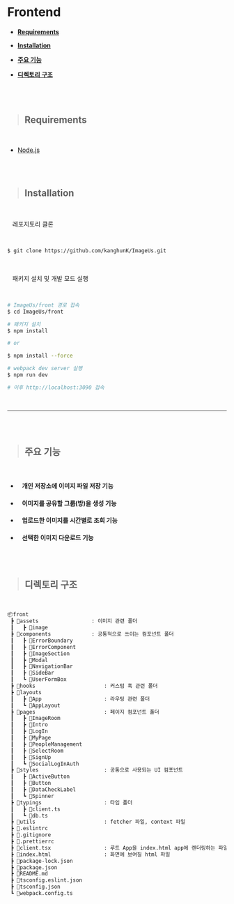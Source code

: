 <h1>Frontend</h1>

<h4 align="left">

- [Requirements](#requirements)

- [Installation](#installation)

- [주요 기능](#주요-기능)

- [디렉토리 구조](#디렉토리-구조)

</h4>

<br>
<br>

> ## Requirements

<br>

- [Node.js](https://nodejs.org)

<br>
<br>

> ## Installation

<br>

&nbsp;&nbsp; 레포지토리 클론

<br>

```bash
$ git clone https://github.com/kanghunK/ImageUs.git
```

<br>

&nbsp;&nbsp; 패키지 설치 및 개발 모드 실행

<br>

```bash
# ImageUs/front 경로 접속
$ cd ImageUs/front

# 패키지 설치
$ npm install

# or

$ npm install --force

# webpack dev server 실행
$ npm run dev

# 이후 http://localhost:3090 접속
```

<br>

---

<br>
<br>

> ## 주요 기능

<br>

- #### &nbsp;&nbsp; 개인 저장소에 이미지 파일 저장 기능

- #### &nbsp;&nbsp; 이미지를 공유할 그룹(방)을 생성 기능

- #### &nbsp;&nbsp; 업로드한 이미지를 시간별로 조회 기능

- #### &nbsp;&nbsp; 선택한 이미지 다운로드 기능

<br>
<br>

> ## 디렉토리 구조

<br>

```bash
📦front
 ┣ 📂assets                 : 이미지 관련 폴더
 ┃   ┣ 📂image
 ┣ 📂components             : 공통적으로 쓰이는 컴포넌트 폴더
 ┃   ┣ 📂ErrorBoundary
 ┃   ┣ 📂ErrorComponent
 ┃   ┣ 📂ImageSection
 ┃   ┣ 📂Modal
 ┃   ┣ 📂NavigationBar
 ┃   ┣ 📂SideBar
 ┃   ┗ 📂UserFormBox
 ┣ 📂hooks                      : 커스텀 훅 관련 폴더
 ┣ 📂layouts
 ┃   ┣ 📂App                    : 라우팅 관련 폴더
 ┃   ┗ 📂AppLayout
 ┣ 📂pages                      : 페이지 컴포넌트 폴더
 ┃   ┣ 📂ImageRoom
 ┃   ┣ 📂Intro
 ┃   ┣ 📂LogIn
 ┃   ┣ 📂MyPage
 ┃   ┣ 📂PeopleManagement
 ┃   ┣ 📂SelectRoom
 ┃   ┣ 📂SignUp
 ┃   ┗ 📂SocialLogInAuth
 ┣ 📂styles                     : 공통으로 사용되는 UI 컴포넌트
 ┃   ┣ 📂ActiveButton
 ┃   ┣ 📂Button
 ┃   ┣ 📂DataCheckLabel
 ┃   ┗ 📂Spinner
 ┣ 📂typings                    : 타입 폴더
 ┃   ┣ 📜client.ts
 ┃   ┗ 📜db.ts
 ┣ 📂utils                      : fetcher 파일, context 파일
 ┣ 📜.eslintrc
 ┣ 📜.gitignore
 ┣ 📜.prettierrc
 ┣ 📜client.tsx                 : 루트 App을 index.html app에 렌더링하는 파일
 ┣ 📜index.html                 : 화면에 보여질 html 파일
 ┣ 📜package-lock.json
 ┣ 📜package.json
 ┣ 📜README.md
 ┣ 📜tsconfig.eslint.json
 ┣ 📜tsconfig.json
 ┗ 📜webpack.config.ts


```
